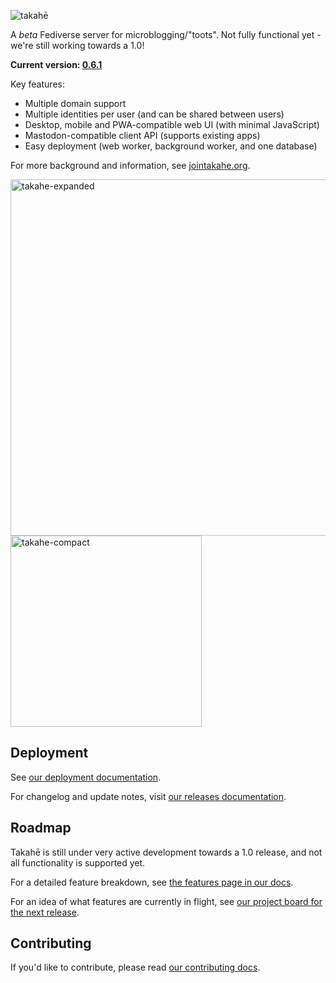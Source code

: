 ![takahē](static/img/logo-128.png)

A *beta* Fediverse server for microblogging/"toots". Not fully functional yet -
we're still working towards a 1.0!

**Current version: [0.6.1](https://docs.jointakahe.org/en/latest/releases/0.6/)**

Key features:

- Multiple domain support
- Multiple identities per user (and can be shared between users)
- Desktop, mobile and PWA-compatible web UI (with minimal JavaScript)
- Mastodon-compatible client API (supports existing apps)
- Easy deployment (web worker, background worker, and one database)

For more background and information, see [jointakahe.org](https://jointakahe.org/).

<img width="570" alt="takahe-expanded" src="https://user-images.githubusercontent.com/36182/208662574-08b695ad-e97c-4288-bb5a-4c0e38b4517d.png"> <img width="306" alt="takahe-compact" src="https://user-images.githubusercontent.com/36182/208662601-dbbf303b-b836-4463-b2e6-4a872c7d50b2.png">


## Deployment

See [our deployment documentation](https://docs.jointakahe.org/en/latest/installation/).

For changelog and update notes, visit [our releases documentation](https://docs.jointakahe.org/en/latest/releases/).


## Roadmap

Takahē is still under very active development towards a 1.0 release, and not
all functionality is supported yet.

For a detailed feature breakdown, see [the features page in our docs](https://docs.jointakahe.org/en/latest/features/).

For an idea of what features are currently in flight, see [our project board for the next release](https://github.com/orgs/jointakahe/projects/1/views/1).


## Contributing

If you'd like to contribute, please read [our contributing docs](https://docs.jointakahe.org/en/latest/contributing/).
